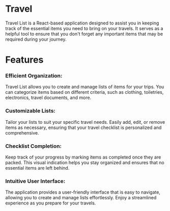 # Travel

Travel List is a React-based application designed to assist you in keeping track of the essential items you need to bring on your travels. It serves as a helpful tool to ensure that you don't forget any important items that may be required during your journey.

# Features

### Efficient Organization:

Travel List allows you to create and manage lists of items for your trips. You can categorize items based on different criteria, such as clothing, toiletries, electronics, travel documents, and more.

### Customizable Lists:

Tailor your lists to suit your specific travel needs. Easily add, edit, or remove items as necessary, ensuring that your travel checklist is personalized and comprehensive.

### Checklist Completion:

Keep track of your progress by marking items as completed once they are packed. This visual indication helps you stay organized and ensures that no essential items are left behind.

### Intuitive User Interface:

The application provides a user-friendly interface that is easy to navigate, allowing you to create and manage lists effortlessly. Enjoy a streamlined experience as you prepare for your travels.
